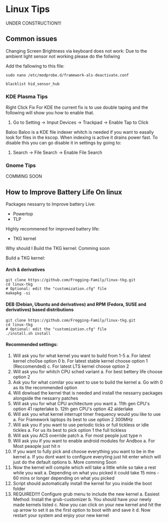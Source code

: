 # Linux Tips

UNDER CONSTRUCTION!!!

## Common issues

Changing Screen Brightness via keyboard does not work:
Due to the ambient light sensor not working please do the follwing

Add the fallowing to this file: 
```shell 
sudo nano /etc/modprobe.d/framework-als-deactivate.conf
```

```shell
blacklist hid_sensor_hub
```

### KDE Plasma Tips

Right Click Fix
For KDE the current fix is to use double taping and the following will show you how to enable that.
1. Go to Setting -> Imput Devices -> Trackpad -> Enable Tap to Click

Baloo
Baloo is a KDE file indexer whitch is needed if you want to easally look for files in the kscop. When indexing is active it drains power fast. To disable this you can go disable it in settings by going to:
1. Search -> File Search -> Enable File Search

### Gnome Tips

COMMING SOON


## How to Improve Battery Life On linux

Packages nessarry to Improve battery Live:
- Powertop
- TLP

Highly recommened for improved battery life:

- TKG kernel

Why should I Build the TKG kernel:
Comming soon

Build a TKG kernel:
#### Arch & derivatives
```shell
git clone https://github.com/Frogging-Family/linux-tkg.git
cd linux-tkg
# Optional: edit the "customization.cfg" file
makepkg -si
```

#### DEB (Debian, Ubuntu and derivatives) and RPM (Fedora, SUSE and derivatives) based distributions
```shell
git clone https://github.com/Frogging-Family/linux-tkg.git
cd linux-tkg
# Optional: edit the "customization.cfg" file
./install.sh install
```


#### Recommended settings:
1. Will ask you for what kernel you want to build from 1-5
  a. For latest kernel cho0se option 0
  b. For latest stable kernel choose option 1 (Reccomended)
  c. For latest LTS kernel choose option 2
2. Will ask you for whitch CPU sched variant 
  a. For best bettery life choose option 2
3. Ask you for what comilar you want to use to build the kernel 
  a. Go with 0 as its the recommended option
4. Will dowload the kernel that is needed and install the nessarry packages alongside the nessarry patches
5. Will ask you for what CPU architecture you want
  a. 11th gen CPU's option 41 rapterlake
  b. 12th gen CPU's option 42 alderlake
6. Will ask you what kernel interrupt timer frequency would you like to use
  a. For Framework laptops its best to use option 2 300MHz
7. Will ask you if you want to use periodic ticks or full tickless or idle tickles
  a. For us its best to pick option 1 the full tickless
8. Will ask you ACS override patch
  a. For most people just type n
9. Will ask you if you want to enable android modules for Andbox
   a. For Most peaople just hit n
10. If you want to fully pick and choose everything you want to be in the kernel
  a. If you dont want to configure everyting just hit enter which will just do the default options
  b. More comming Soon
11. Now the kernel will compile which will take a little while so take a rest while you wait
  a. Depending on what you picked it could take 15 mins - 60 mins or longer depending on what you picked
12. Script should automatically install the kernel for you inside the boot folder
13. REQUIRED!!!! Configure grub menu to include the new kernel
  a. Easiest Method: Install the grub-customizer
  b. You should have your newly made kernels listed
  c. Now you can click on your new kernel and hit the up arrow to set it as the first option to boot with and save it
  d. Now restart your system and enjoy your new kernel
